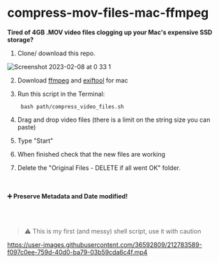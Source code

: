 # compress-mov-files-mac-ffmpeg
**Tired of 4GB .MOV video files clogging up your Mac's expensive SSD storage?**

1. Clone/ download this repo.

![Screenshot 2023-02-08 at 0 33 1](https://user-images.githubusercontent.com/36592809/217383591-d3a7cddf-2731-466a-b520-3904fe17a76c.png)

2. Download [ffmpeg](https://ffmpeg.org/download.html#build-mac) and [exiftool](https://exiftool.org/) for mac
3. Run this script in the Terminal:

        bash path/compress_video_files.sh
4. Drag and drop video files (there is a limit on the string size you can paste)
5. Type "Start"
6. When finished check that the new files are working
7. Delete the "Original Files - DELETE if all went OK" folder. 

<br/><br/>
**➕ Preserve Metadata and Date modified!**

<br/><br/>
> ⚠️ This is my first (and messy) shell script, use it with caution


https://user-images.githubusercontent.com/36592809/212783589-f097c0ee-759d-40d0-ba79-03b59cda6c4f.mp4
